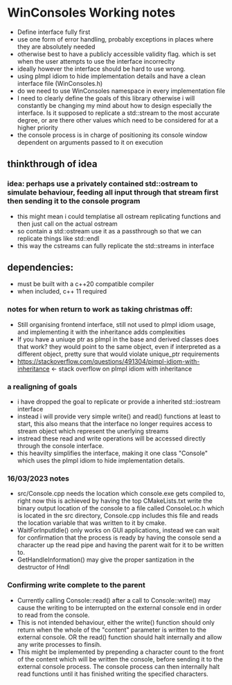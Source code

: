 # WinConsoles Working notes

- Define interface fully first
- use one form of error handling, probably exceptions in places where they are absolutely needed
- otherwise best to have a publicly accessible validity flag. which is set when the user attempts to use the interface incorreclty
- ideally however the interface should be hard to use wrong.
- using pImpl idiom to hide implementation details and have a clean interface file (WinConsoles.h)
- do we need to use WinConsoles namespace in every implementation file
- I need to clearly define the goals of this library otherwise i will constantly be changing my mind about how to design especially the interface. Is it supposed to replicate a std::stream to the most accurate degree, or are there other values which need to be considered for at a higher priority
- the console process is in charge of positioning its console window dependent on arguments passed to it on execution

## thinkthrough of idea

### idea: perhaps use a privately contained std::ostream to simulate behaviour, feeding all input through that stream first then sending it to the console program

- this might mean i could templatise all ostream replicating functions and then just call on the actual ostream
- so contain a std::ostream use it as a passthrough so that we can replicate things like std::endl
- this way the cstreams can fully replicate the std::streams in interface

## dependencies:

- must be built with a c++20 compatible compiler
- when included, c++ 11 required

### notes for when return to work as taking christmas off:

- Still organising frontend interface, still not used to pImpl idiom usage, and implementing it with the inheritance adds complexities
- If you have a uniuqe ptr as pImpl in the base and derived classes does that work? they would point to the same object, even if interpreted as a different object, pretty sure that would violate unique_ptr requirements
- https://stackoverflow.com/questions/491304/pimpl-idiom-with-inheritance <- stack overflow on pImpl idiom with inheritance

### a realigning of goals

- i have dropped the goal to replicate or provide a inherited std::iostream interface
- instead i will provide very simple write() and read() functions at least to start, this also means that the interface no longer requires access to stream object which represent the unerlying streams
- instread these read and write operations will be accessed directly through the console interface.
- this heavilty simplifies the interface, making it one class "Console" which uses the pImpl idiom to hide implementation details.

### 16/03/2023 notes

- src/Console.cpp needs the location which console.exe gets compiled to, right now this is achieved by having the top CMakeLists.txt write the binary output location of the console to a file called ConsoleLoc.h which is located in the src directory, Console.cpp includes this file and reads the location variable that was written to it by cmake.
- WaitForInputIdle() only works on GUI applications, instead we can wait for confirmation that the process is ready by having the console send a character up the read pipe and having the parent wait for it to be written to.
- GetHandleInformation() may give the proper santization in the destructor of Hndl

### Confirming write complete to the parent

- Currently calling Console::read() after a call to Console::write() may cause the writing to be interrupted on the external console end in order to read from the console.
- This is not intended behaviour, either the write() function should only return when the whole of the "content" parameter is written to the external console. OR the read() function should halt internally and allow any write processes to finsih.
- This might be implemented by prepending a character count to the front of the content which will be written the console, before sending it to the external console process. The console process can then internally halt read functions until it has finished writing the specified characters.
